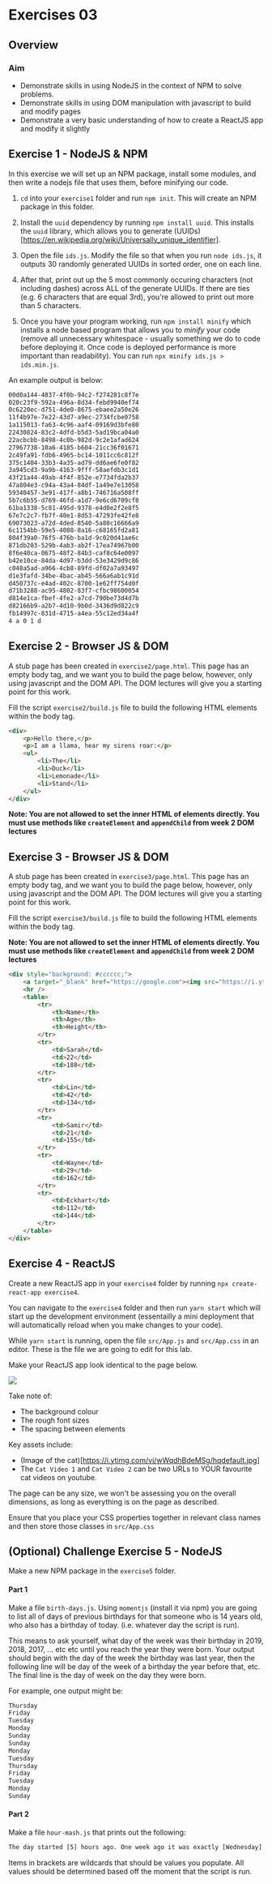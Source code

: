 # Exercises 03

## Overview

### Aim

* Demonstrate skills in using NodeJS in the context of NPM to solve problems.
* Demonstrate skills in using DOM manipulation with javascript to build and modify pages
* Demonstrate a very basic understanding of how to create a ReactJS app and modify it slightly

## Exercise 1 - NodeJS & NPM

In this exercise we will set up an NPM package, install some modules, and then write a nodejs file that uses them, before minifying our code.

1. `cd` into your `exercise1` folder and run `npm init`. This will create an NPM package in this folder.

2. Install the `uuid` dependency by running `npm install uuid`. This installs the `uuid` library, which allows you to generate (UUIDs)[https://en.wikipedia.org/wiki/Universally_unique_identifier].

3. Open the file `ids.js`. Modify the file so that when you run `node ids.js`, it outputs 30 randomly generated UUIDs in sorted order, one on each line.

4. After that, print out up the 5 most commonly occuring characters (not including dashes) across ALL of the generate UUIDs. If there are ties (e.g. 6 characters that are equal 3rd), you're allowed to print out more than 5 characters. 

5. Once you have your program working, run `npm install minify` which installs a node based program that allows you to *minify* your code (remove all unnecessary whitespace - usually something we do to code before deploying it. Once code is deployed performance is more important than readability). You can run `npx minify ids.js > ids.min.js`.

An example output is below:
```txt
00d0a144-4837-4f0b-94c2-f274281c8f7e
020c23f9-592a-496a-8d34-febd9940ef74
0c6220ec-d751-4de0-8675-ebaee2a50e26
11f4b97e-7e22-43d7-a9ec-2734fcbe0758
1a115013-fa63-4c96-aaf4-09169d3bfe80
22430824-83c2-4dfd-b5d3-5ad19bca04a0
22acbcbb-8498-4c0b-982d-9c2e1afad624
27967738-10a6-4185-b604-21cc36f01671
2c49fa91-fdb6-4965-bc14-1011cc6c812f
375c1404-33b3-4a35-ad79-dd6ae6fe0f82
3a945cd3-9a9b-4163-9fff-58aefdb3c1d1
43f21a44-49ab-4f4f-852e-e7734fda2b37
47a804e3-c94a-43a4-84df-1a49e7e13058
59340457-3e91-417f-a8b1-746716a508ff
5b7c6b55-d769-46fd-a1d7-9e6cd6709cf8
61ba1338-5c81-495d-9378-e4d0e2f2e8f5
67e7c2c7-fb7f-40e1-8d53-47293fe42fe8
69073023-a72d-4ded-8540-5a80c16666a9
6c1154bb-59e5-4088-8a16-c68165fd2a81
804f39a0-76f5-476b-ba1d-9c020d41ae6c
871db203-529b-4ab3-ab2f-17ea74967b00
8f6e40ca-0675-48f2-84b3-caf8c64e0097
b42e10ce-84da-4d97-b3dd-53e3429d9c86
c048a5ad-a966-4cb8-89fd-df02a7a93497
d1e3fafd-34be-4bac-ab45-566a6ab1c91d
d450737c-e4ad-402c-8700-1e62ff754d0f
d71b3288-ac95-4802-83f7-cfbc98600054
d814e1ca-fbef-4fe2-a7cd-790be73d4d7b
d82166b9-a2b7-4d10-9b0d-3436d9d822c9
fb14997c-831d-4715-a4ea-55c12ed34a4f
4 a 0 1 d
```

## Exercise 2 - Browser JS & DOM

A stub page has been created in `exercise2/page.html`. This page has an empty body tag, and we want you to build the page below, however, only using javascript and the DOM API. The DOM lectures will give you a starting point for this work.

Fill the script `exercise2/build.js` file to build the following HTML elements within the body tag.

```html
<div>
    <p>Hello there,</p>
    <p>I am a llama, hear my sirens roar:</p>
    <ul>
        <li>The</li>
        <li>Duck</li>
        <li>Lemonade</li>
        <li>Stand</li>
    </ul>
</div>
```

**Note: You are not allowed to set the inner HTML of elements directly. You must use methods like `createElement` and `appendChild` from week 2 DOM lectures**

## Exercise 3 - Browser JS & DOM


A stub page has been created in `exercise3/page.html`. This page has an empty body tag, and we want you to build the page below, however, only using javascript and the DOM API. The DOM lectures will give you a starting point for this work.

Fill the script `exercise3/build.js` file to build the following HTML elements within the body tag.

**Note: You are not allowed to set the inner HTML of elements directly. You must use methods like `createElement` and `appendChild` from week 2 DOM lectures**

```html
<div style="background: #cccccc;">
	<a target="_blank" href="https://google.com"><img src="https://i.ytimg.com/vi/yJiVZUKAS84/maxresdefault.jpg" alt="Me and my sibling" /></a>
	<hr />
	<table>
		<tr>
			<th>Name</th>
			<th>Age</th>
			<th>Height</th>
		</tr>
		<tr>
			<td>Sarah</td>
			<td>22</td>
			<td>188</td>
		</tr>
		<tr>
			<td>Lin</td>
			<td>42</td>
			<td>134</td>
		</tr>
		<tr>
			<td>Samir</td>
			<td>21</td>
			<td>155</td>
		</tr>
		<tr>
			<td>Wayne</td>
			<td>29</td>
			<td>162</td>
		</tr>
		<tr>
			<td>Eckhart</td>
			<td>112</td>
			<td>144</td>
		</tr>
	</table>
</div>
```

## Exercise 4 - ReactJS

Create a new ReactJS app in your `exercise4` folder by running `npx create-react-app exercise4`.

You can navigate to the `exercise4` folder and then run `yarn start` which will start up the development environment (essentailly a mini deployment that will automatically reload when you make changes to your code).

While `yarn start` is running, open the file `src/App.js` and `src/App.css` in an editor. These is the file we are going to edit for this lab.

Make your ReactJS app look identical to the page below.

![](./exercise4.png)

Take note of:
 * The background colour
 * The rough font sizes
 * The spacing between elements

Key assets include:
 * (Image of the cat)[https://i.ytimg.com/vi/wWqdhBdeMSg/hqdefault.jpg]
 * The `Cat Video 1` and `Cat Video 2` can be two URLs to YOUR favourite cat videos on youtube.

The page can be any size, we won't be assessing you on the overall dimensions, as long as everything is on the page as described.

Ensure that you place your CSS properties together in relevant class names and then store those classes in `src/App.css`

## (Optional) Challenge Exercise 5 - NodeJS

Make a new NPM package in the `exercise5` folder.

#### Part 1

Make a file `birth-days.js`. Using `momentjs` (install it via npm) you are going to list all of days of previous birthdays for that someone who is 14 years old, who also has a birthday of today. (i.e. whatever day the script is run).

This means to ask yourself, what day of the week was their birthday in 2019, 2018, 2017, ... etc etc until you reach the year they were born. Your output should begin with the day of the week the birthday was last year, then the following line will be day of the week of a birthday the year before that, etc. The final line is the day of week on the day they were born.

For example, one output might be:
```txt
Thursday
Friday
Tuesday
Monday
Sunday
Sunday
Monday
Tuesday
Thursday
Friday
Tuesday
Monday
Sunday
```

#### Part 2

Make a file `hour-mash.js` that prints out the following:
```txt
The day started [5] hours ago. One week ago it was exactly [Wednesday] at [3:33 PM]. Today's date is [18/09/2020]. There are exactly [44949] seconds until 9am on Friday.
```

Items in brackets are wildcards that should be values you populate. All values should be determined based off the moment that the script is run.
